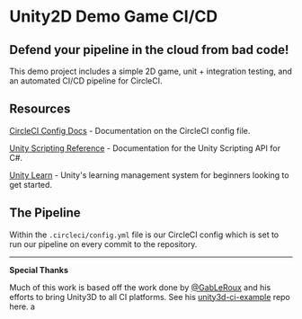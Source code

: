 # Unity2D Demo Game CI/CD 

## Defend your pipeline in the cloud from bad code!

This demo project includes a simple 2D game, unit + integration testing, and an automated CI/CD pipeline for CircleCI.

## Resources

[CircleCI Config Docs](https://circleci.com/docs/2.0/configuration-reference/) - Documentation on the CircleCI config file.

[Unity Scripting Reference](https://docs.unity3d.com/ScriptReference/) - Documentation for the Unity Scripting API for C#.

[Unity Learn](https://learn.unity.com/) - Unity's learning management system for beginners looking to get started.

## The Pipeline

Within the `.circleci/config.yml` file is our CircleCI config which is set to run our pipeline on every commit to the repository.


---

**Special Thanks**

Much of this work is based off the work done by [@GabLeRoux](https://github.com/GabLeRoux) and his efforts to bring Unity3D to all CI platforms. See his [unity3d-ci-example](https://github.com/GabLeRoux/unity3d-ci-example) repo here.
a
